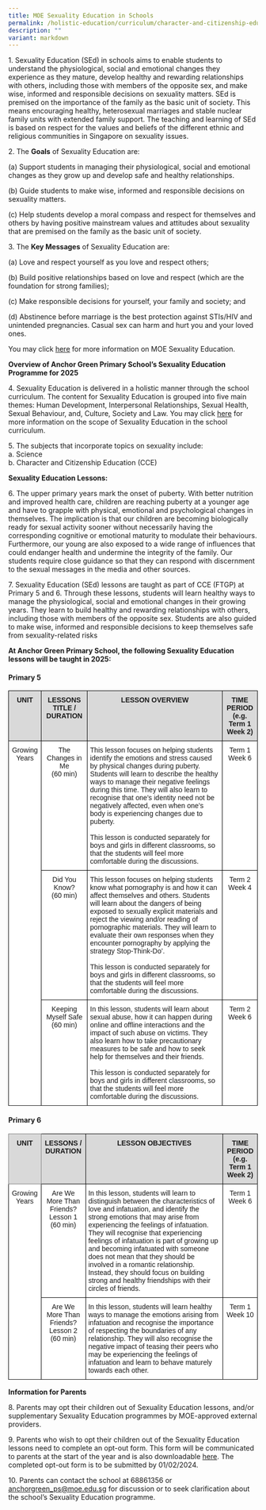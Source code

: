 ```yaml
---
title: MOE Sexuality Education in Schools
permalink: /holistic-education/curriculum/character-and-citizenship-education/moe-sex-ed-in-schools/
description: ""
variant: markdown
---
```

1\. Sexuality Education (SEd) in schools aims to enable students to understand the physiological, social and emotional changes they experience as they mature, develop healthy and rewarding relationships with others, including those with members of the opposite sex, and make wise, informed and responsible decisions on sexuality matters. SEd is premised on the importance of the family as the basic unit of society. This means encouraging healthy, heterosexual marriages and stable nuclear family units with extended family support. The teaching and learning of SEd is based on respect for the values and beliefs of the different ethnic and religious communities in Singapore on sexuality issues.

2.&nbsp;The **Goals** of Sexuality Education are:

(a)&nbsp;Support students in managing their physiological, social and emotional changes as they grow up and develop safe and healthy relationships.  
 
(b)&nbsp;Guide students to make wise, informed and responsible decisions on sexuality matters. 

(c)&nbsp;Help students develop a moral compass and respect for themselves and others by having positive mainstream values and attitudes about sexuality that are premised on the family as the basic unit of society.

3.&nbsp;The **Key Messages** of Sexuality Education are:

(a)&nbsp;Love and respect yourself as you love and respect others;

(b)&nbsp;Build positive relationships based on love and respect (which are the foundation for strong families);
 
(c)&nbsp;Make responsible decisions for yourself, your family and society; and
 
(d)&nbsp;Abstinence before marriage is the best protection against STIs/HIV and unintended pregnancies. Casual sex can harm and hurt you and your loved ones.

You may click&nbsp;<a href="https://go.gov.sg/moe-sexuality-education" target="_blank">here</a>&nbsp;for more information on MOE Sexuality Education.

  

**Overview of Anchor Green Primary School’s  Sexuality Education Programme for 2025**

4.&nbsp;Sexuality Education is delivered in a holistic manner through the school curriculum. The content for Sexuality Education is grouped into five main themes: Human Development, Interpersonal Relationships, Sexual Health, Sexual Behaviour, and, Culture, Society and Law. You may click  <a href="https://go.gov.sg/moe-sexuality-education-scope" target="_blank">here</a>&nbsp;for more information on the scope of Sexuality Education in the school curriculum.

5\. The subjects that incorporate topics on sexuality include:<br>a.&nbsp;Science<br>b.&nbsp;Character and Citizenship Education (CCE)

**Sexuality Education Lessons:**

6\.&nbsp;The upper primary years mark the onset of puberty. With better nutrition and improved health care, children are reaching puberty at a younger age and have to grapple with physical, emotional and psychological changes in themselves. The implication is that our children are becoming biologically ready for sexual activity sooner without necessarily having the corresponding cognitive or emotional maturity to modulate their behaviours. Furthermore, our young are also exposed to a wide range of influences that could endanger health and undermine the integrity of the family. Our students require close guidance so that they can respond with discernment to the sexual messages in the media and other sources. 

7\. Sexuality Education (SEd) lessons are taught as part of CCE (FTGP) at Primary 5 and 6. Through these lessons, students will learn healthy ways to manage the physiological, social and emotional changes in their growing years. They learn to build healthy and rewarding relationships with others, including those with members of the opposite sex. Students are also guided to make wise, informed and responsible decisions to keep themselves safe from sexuality-related risks

**At Anchor Green Primary School, the following Sexuality Education lessons will be taught in 2025:**

#### Primary 5

<style type="text/css">
.tg  {border-collapse:collapse;border-spacing:0;}
.tg td{border-color:black;border-style:solid;border-width:1px;font-family:Arial, sans-serif;font-size:14px;
  overflow:hidden;padding:10px 5px;word-break:normal;}
.tg th{border-color:black;border-style:solid;border-width:1px;font-family:Arial, sans-serif;font-size:14px;
  font-weight:normal;overflow:hidden;padding:10px 5px;word-break:normal;}
.tg .tg-px6y{background-color:#D9D9D9;font-weight:bold;text-align:center;vertical-align:top}
.tg .tg-7yig{background-color:#FFF;text-align:center;vertical-align:top}
.tg .tg-ktyi{background-color:#FFF;text-align:left;vertical-align:top}
</style>
<table class="tg">
<thead>
  <tr>
    <th class="tg-px6y">UNIT</th>
    <th class="tg-px6y">LESSONS TITLE / DURATION</th>
    <th class="tg-px6y">LESSON OVERVIEW</th>
    <th class="tg-px6y">TIME PERIOD<br>(e.g. Term 1 Week 2)</th>
  </tr>
</thead>
<tbody>
  <tr>
    <td class="tg-7yig" rowspan="3">Growing Years</td>
    <td class="tg-7yig">The Changes in Me <br>(60 min)</td>
    <td class="tg-ktyi">This lesson focuses on helping students identify the emotions and stress caused by physical changes during puberty. Students will learn to describe the healthy ways to manage their negative feelings during this time. They will also learn to recognise that one’s identity need not be negatively affected, even when one’s body is experiencing changes due to puberty.  <br><br>This lesson is conducted separately for boys and girls in different classrooms, so that the students will feel more comfortable during the discussions.
	
</td>
    <td class="tg-7yig"><span style="background-color:initial">Term 1 Week 6</span></td>
	</tr>
 <tr>
    <td class="tg-7yig">Did You Know? <br>(60 min)</td>
    <td class="tg-ktyi">This lesson focuses on helping students know what pornography is and how it can affect themselves and others. Students will learn about the dangers of being exposed to sexually explicit materials and reject the viewing and/or reading of pornographic materials. They will learn to evaluate their own responses when they encounter pornography by applying the strategy Stop-Think-Do’.<br><br>
This lesson is conducted separately for boys and girls in different classrooms, so that the students will feel more comfortable during the discussions.

</td>
    <td class="tg-7yig"><span style="background-color:initial">Term 2 Week 4</span></td>
	</tr>
	<tr>
    <td class="tg-7yig">Keeping Myself Safe<br>(60 min)</td>
    <td class="tg-ktyi">In this lesson, students will learn about sexual abuse, how it can happen during online and offline interactions and the impact of such abuse on victims. They also learn how to take precautionary measures to be safe and how to seek help for themselves and their friends.<br><br>
This lesson is conducted separately for boys and girls in different classrooms, so that the students will feel more comfortable during the discussions.
</td>
    <td class="tg-7yig"><span style="background-color:initial">Term 2 Week 6</span></td>
	</tr><tr></tr>
</tbody>
</table>

#### Primary 6

<style type="text/css">
.tg  {border-collapse:collapse;border-spacing:0;}
.tg td{border-color:black;border-style:solid;border-width:1px;font-family:Arial, sans-serif;font-size:14px;
  overflow:hidden;padding:10px 5px;word-break:normal;}
.tg th{border-color:black;border-style:solid;border-width:1px;font-family:Arial, sans-serif;font-size:14px;
  font-weight:normal;overflow:hidden;padding:10px 5px;word-break:normal;}
.tg .tg-c9ql{background-color:#D9D9D9;border-color:inherit;font-weight:bold;text-align:center;vertical-align:top}
.tg .tg-px6y{background-color:#D9D9D9;font-weight:bold;text-align:center;vertical-align:top}
.tg .tg-7yig{background-color:#FFF;text-align:center;vertical-align:top}
.tg .tg-ktyi{background-color:#FFF;text-align:left;vertical-align:top}
</style>
<table class="tg">
<thead>
  <tr>
    <th class="tg-c9ql">UNIT</th>
    <th class="tg-px6y">LESSONS / DURATION</th>
    <th class="tg-px6y">LESSON OBJECTIVES</th>
    <th class="tg-px6y">TIME PERIOD<br>(e.g. Term 1 Week 2)</th>
  </tr>
</thead>
<tbody>
  <tr>
    <td class="tg-7yig" rowspan="2">Growing Years</td>
    <td class="tg-7yig">Are We More Than Friends?<br>Lesson 1<br>(60 min)</td>
    <td class="tg-ktyi">In this lesson, students will learn to distinguish between the characteristics of love and infatuation, and identify the strong emotions that may arise from experiencing the feelings of infatuation. They will recognise that experiencing feelings of infatuation is part of growing up and becoming infatuated with someone does not mean that they should be involved in a romantic relationship. Instead, they should focus on building strong and healthy friendships with their circles of friends.</td>
    <td class="tg-7yig">Term 1 Week 6</td>
  </tr>
  <tr>
    <td class="tg-7yig">Are We More Than Friends?<br>Lesson 2<br>(60 min)</td>
    <td class="tg-ktyi">In this lesson, students will learn healthy ways to manage the emotions arising from infatuation and recognise the importance of respecting the boundaries of any relationship. They will also recognise the negative impact of teasing their peers who may be experiencing the feelings of infatuation and learn to behave maturely towards each other.</td>
    <td class="tg-7yig"><span style="background-color:initial">Term 1 Week 10</span></td></tr><tr></tr>
</tbody>
</table>

**Information for Parents**

8\. Parents may opt their children out of Sexuality Education lessons, and/or supplementary Sexuality Education programmes by MOE-approved external providers. 

9\. Parents who wish to opt their children out of the Sexuality Education lessons need to complete an opt-out form. This form will be communicated  to parents at the start of the year and is also downloadable <a href="/files/For%20Parents/MOE_Sexuality_Education_in_Schools_Parent_Opt_Out_Form_2024.pdf" target="_blank">here</a>. The completed opt-out form is to be submitted by 01/02/2024.

10\. Parents can contact the school at 68861356 or anchorgreen_ps@moe.edu.sg for discussion or to seek clarification about the school’s Sexuality Education programme.